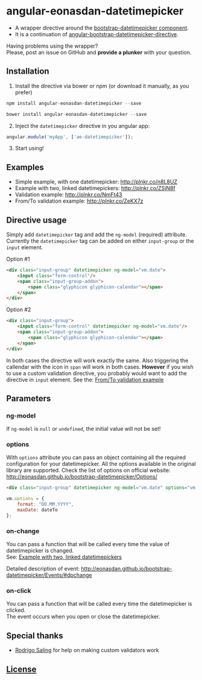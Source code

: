# angular-eonasdan-datetimepicker

* A wrapper directive around the [bootstrap-datetimepicker component](http://eonasdan.github.io/bootstrap-datetimepicker/).
* It is a continuation of [angular-bootstrap-datetimepicker-directive](https://github.com/diosney/angular-bootstrap-datetimepicker-directive).

Having problems using the wrapper? <br>
Please, post an issue on GitHub and **provide a plunker** with your question.

## Installation

1) Install the directive via bower or npm (or download it manually, as you prefer)
```javascript
npm install angular-eonasdan-datetimepicker --save
```
```javascript
bower install angular-eonasdan-datetimepicker --save
```

2) Inject the `datetimepicker` directive in you angular app:
```javascript
angular.module('myApp', ['ae-datetimepicker']);
```

3) Start using!

## Examples

* Simple example, with one datetimepicker: http://plnkr.co/n8L8UZ
* Example with two, linked datetimepickers: http://plnkr.co/ZSjN8f
* Validation example: http://plnkr.co/NmFt43
* From/To validation example: http://plnkr.co/ZeKX7z

## Directive usage

Simply add `datetimepicker` tag and add the `ng-model` (required) attribute. Currently the `datetimepicker` tag can be added on either `input-group` or the `input` element.

Option #1
```html
<div class="input-group" datetimepicker ng-model="vm.date">
    <input class="form-control"/>
    <span class="input-group-addon">
        <span class="glyphicon glyphicon-calendar"></span>
    </span>
</div>
```

Option #2
```html
<div class="input-group">
    <input class="form-control" datetimepicker ng-model="vm.date"/>
    <span class="input-group-addon">
        <span class="glyphicon glyphicon-calendar"></span>
    </span>
</div>
```

In both cases the directive will work exactly the same. Also triggering the callendar with the icon in `span` will work in both cases. **However** if you wish to use a custom validation directive, you probably would want to add the directive in `input` element. See the: [From/To validation example](http://plnkr.co/ZeKX7z)  


## Parameters

### ng-model

If `ng-model` is `null` or `undefined`, the initial value will not be set!

### options

With `options` attribute you can pass an object containing all the required configuration for your datetimepicker.
All the options available in the original library are supported. Check the list of options on official website: http://eonasdan.github.io/bootstrap-datetimepicker/Options/

```html
<div class="input-group" datetimepicker ng-model="vm.date" options="vm.options">
```

```javascript
vm.options = {
    format: "DD.MM.YYYY",
    maxDate: dateTo
};
```

### on-change

You can pass a function that will be called every time the value of datetimepicker is changed. <br>
See: [Example with two, linked datetimepickers](http://plnkr.co/ZSjN8f)

Detailed description of event: http://eonasdan.github.io/bootstrap-datetimepicker/Events/#dpchange

### on-click

You can pass a function that will be called every time the datetimepicker is clicked. <br>
The event occurs when you open or close the datetimepicker.

## Special thanks

* [Rodrigo Saling](https://github.com/rodrigosaling) for help on making custom validators work

## [License](https://github.com/atais/angular-eonasdan-datetimepicker/blob/master/LICENSE)
